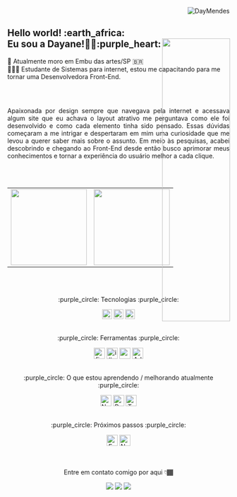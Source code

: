<p align="right"> <img src="https://komarev.com/ghpvc/?username=DayMendes&label=Profile%20views&color=0e75b6&style=flat" alt="DayMendes" /> </p>

<h2>Hello world! :earth_africa:	
<br>Eu sou a Dayane!👋🏾:purple_heart:
<img align='right' src="https://media.giphy.com/media/7nSIuEmcNKqFyOipPu/giphy.gif" width="40%" height="40%" style="position:absolute" frameBorder="0" class="giphy-embed" allowFullScreen></img>
</h2>
📍 Atualmente moro em Embu das artes/SP 🇧🇷
<br>👩🏾‍💻 Estudante de Sistemas para internet, estou me capacitando para me tornar uma Desenvolvedora Front-End.
<h2> </h2>


<br>
<p align="justify">
Apaixonada por design sempre que navegava pela internet e acessava algum site que eu achava o layout atrativo me perguntava como ele foi desenvolvido e como cada elemento tinha sido pensado.
Essas dúvidas começaram a me intrigar e despertaram em mim uma curiosidade que me levou a querer saber mais sobre o assunto. 
Em meio às pesquisas, acabei descobrindo e chegando ao Front-End desde então busco aprimorar meus conhecimentos e tornar a experiência do usuário melhor a cada clique.
</p>
<br>
<br>

<table align="center">
  <row>
    <td>
     <!-- Card -->
      <img height='172' src='https://github-readme-stats.vercel.app/api/top-langs/?username=DayMendes&layout=compact&theme=radical'>
    </td>
    <td>
      <img height='172' src='https://github-readme-stats.vercel.app/api?username=DayMendes&show_icons=true&theme=radical'>
    </td>
  </row>
</table> 

<br>
<br>
<div align=center>
<p>:purple_circle: Tecnologias :purple_circle:</p>

<img src="https://img.shields.io/badge/JavaScript-282C34?logo=javascript&logoColor=F7DF1E" alt="JavaScript logo" title="JavaScript" height="22" />
<img src="https://img.shields.io/badge/HTML5-282C34?logo=html5&logoColor=E34F26" alt="HTML5 logo" title="HTML5" height="22" />
<img src="https://img.shields.io/badge/CSS3-282C34?logo=css3&logoColor=1572B6" alt="CSS3 logo" title="CSS3" height="22" />


<br>
<br>


<p align=center>:purple_circle: Ferramentas :purple_circle:</p>

<img alt="figma logo"  height="25" title="figma" src="https://cdn.jsdelivr.net/gh/devicons/devicon/icons/figma/figma-original.svg"/>
<img alt="illustrator logo" title="illustrator" height="25" src="https://cdn.jsdelivr.net/gh/devicons/devicon/icons/illustrator/illustrator-plain.svg"/>
<img alt="vscode logo" title="vscode" height="25" src="https://cdn.jsdelivr.net/gh/devicons/devicon/icons/vscode/vscode-original.svg"/>
<img alt="Adobe XD logo" title="XD" height="25" src="https://cdn.jsdelivr.net/gh/devicons/devicon/icons/xd/xd-plain.svg"/>

<br>
<br>

<p align=center>:purple_circle: O que estou aprendendo / melhorando atualmente :purple_circle:</p>

<img src="https://img.shields.io/badge/Node.js-282C34?logo=node.js&logoColor=339933" alt="Node.js logo" title="Node.js" height="25"/>
<img src="https://img.shields.io/badge/React-282C34?logo=react&logoColor=61DAFB" alt="React logo" title="React.js / React Native" height="25"/>
<img src="https://img.shields.io/badge/TypeScript-282C34?logo=typescript&logoColor=3178C6" alt="TypeScript logo" title="TypeScript" height="25"/>

<br>
<br>

<p align=center>:purple_circle: Próximos passos :purple_circle:</p>

<img src="https://img.shields.io/badge/Express-282C34?logo=express&logoColor=FFFFFF" alt="Express.js logo" title="Express.js" height="25"/>
<img src="https://img.shields.io/badge/Next.js-282C34?logo=next.js&logoColor=FFFFFF" alt="Next.js logo" title="Next.js" height="25"/>

</div>
<br>
<br>

   <p align="center"> Entre em contato comigo por aqui 👇🏾</p>
<p align=center>
   <a href="https://www.linkedin.com/in/dayanemendes-dev/" target="_blank"><img src="https://img.shields.io/badge/-LinkedIn-%230077B5?style=for-the-badge&logo=linkedin&logoColor=white" target="_blank"></a> 
   <a href="https://www.instagram.com/daay.mendez/" target="_blank"><img src="https://img.shields.io/badge/-Instagram-%23E4405F?style=for-the-badge&logo=instagram&logoColor=white" target="_blank"></a>
   <a href = "mailto: day.neisca@gmail.com"><img src="https://img.shields.io/badge/-Gmail-%23333?style=for-the-badge&logo=gmail&logoColor=white" target="_blank"></a>
<p/>

